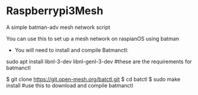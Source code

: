 # Raspberrypi3Mesh
A simple batman-adv mesh network script 

You can use this to set up a mesh network on raspianOS using batman
- You will need to install and compile Batmanctl:

sudo apt install libnl-3-dev libnl-genl-3-dev #these are the requirements for batmanctl

  $ git clone https://git.open-mesh.org/batctl.git
  $ cd batctl
  $ sudo make install
#use this to download and compile batmanctl
